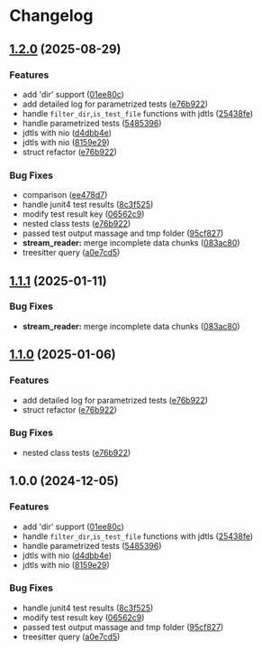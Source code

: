 # Changelog

## [1.2.0](https://github.com/FabrizioPerria/neotest-jdtls/compare/v1.1.1...v1.2.0) (2025-08-29)


### Features

* add 'dir' support ([01ee80c](https://github.com/FabrizioPerria/neotest-jdtls/commit/01ee80cf88cf5a9c2511d10301742fc47f69d13f))
* add detailed log for parametrized tests ([e76b922](https://github.com/FabrizioPerria/neotest-jdtls/commit/e76b92269f8f9c328b6fcfb895449b76a7bdbe1f))
* handle `filter_dir`,`is_test_file` functions  with jdtls ([25438fe](https://github.com/FabrizioPerria/neotest-jdtls/commit/25438fe69aa2e168bd8594d6320d56404fcd10b5))
* handle parametrized tests ([5485396](https://github.com/FabrizioPerria/neotest-jdtls/commit/548539665409c05607e9166872dc9472531bf725))
* jdtls with nio ([d4dbb4e](https://github.com/FabrizioPerria/neotest-jdtls/commit/d4dbb4e27f56444def3dc7771ef4fedd3ddbe17c))
* jdtls with nio ([8159e29](https://github.com/FabrizioPerria/neotest-jdtls/commit/8159e29a163c9dc64ee1b1ce2d3b687bce14b277))
* struct refactor ([e76b922](https://github.com/FabrizioPerria/neotest-jdtls/commit/e76b92269f8f9c328b6fcfb895449b76a7bdbe1f))


### Bug Fixes

* comparison ([ee478d7](https://github.com/FabrizioPerria/neotest-jdtls/commit/ee478d7c18f5aba560e3af55c00d8c2e8e7f481b))
* handle junit4 test results ([8c3f525](https://github.com/FabrizioPerria/neotest-jdtls/commit/8c3f5257dbd7a793f7e3450f9c70a97ab9132ac3))
* modify test result key ([06562c9](https://github.com/FabrizioPerria/neotest-jdtls/commit/06562c9aafa73f97c6fba88d3c9860de1a66b916))
* nested class tests ([e76b922](https://github.com/FabrizioPerria/neotest-jdtls/commit/e76b92269f8f9c328b6fcfb895449b76a7bdbe1f))
* passed test output massage and tmp folder ([95cf827](https://github.com/FabrizioPerria/neotest-jdtls/commit/95cf827219335f6e652c66d98131a89bc05b0f97))
* **stream_reader:** merge incomplete data chunks ([083ac80](https://github.com/FabrizioPerria/neotest-jdtls/commit/083ac80dfa4bcd0a30b5e2f38656e7b3fc630dbf))
* treesitter query ([a0e7cd5](https://github.com/FabrizioPerria/neotest-jdtls/commit/a0e7cd5a3932f51e5940f795929de50ffc3b5f49))

## [1.1.1](https://github.com/atm1020/neotest-jdtls/compare/v1.1.0...v1.1.1) (2025-01-11)


### Bug Fixes

* **stream_reader:** merge incomplete data chunks ([083ac80](https://github.com/atm1020/neotest-jdtls/commit/083ac80dfa4bcd0a30b5e2f38656e7b3fc630dbf))

## [1.1.0](https://github.com/atm1020/neotest-jdtls/compare/v1.0.0...v1.1.0) (2025-01-06)


### Features

* add detailed log for parametrized tests ([e76b922](https://github.com/atm1020/neotest-jdtls/commit/e76b92269f8f9c328b6fcfb895449b76a7bdbe1f))
* struct refactor ([e76b922](https://github.com/atm1020/neotest-jdtls/commit/e76b92269f8f9c328b6fcfb895449b76a7bdbe1f))


### Bug Fixes

* nested class tests ([e76b922](https://github.com/atm1020/neotest-jdtls/commit/e76b92269f8f9c328b6fcfb895449b76a7bdbe1f))

## 1.0.0 (2024-12-05)


### Features

* add 'dir' support ([01ee80c](https://github.com/atm1020/neotest-jdtls/commit/01ee80cf88cf5a9c2511d10301742fc47f69d13f))
* handle `filter_dir`,`is_test_file` functions  with jdtls ([25438fe](https://github.com/atm1020/neotest-jdtls/commit/25438fe69aa2e168bd8594d6320d56404fcd10b5))
* handle parametrized tests ([5485396](https://github.com/atm1020/neotest-jdtls/commit/548539665409c05607e9166872dc9472531bf725))
* jdtls with nio ([d4dbb4e](https://github.com/atm1020/neotest-jdtls/commit/d4dbb4e27f56444def3dc7771ef4fedd3ddbe17c))
* jdtls with nio ([8159e29](https://github.com/atm1020/neotest-jdtls/commit/8159e29a163c9dc64ee1b1ce2d3b687bce14b277))


### Bug Fixes

* handle junit4 test results ([8c3f525](https://github.com/atm1020/neotest-jdtls/commit/8c3f5257dbd7a793f7e3450f9c70a97ab9132ac3))
* modify test result key ([06562c9](https://github.com/atm1020/neotest-jdtls/commit/06562c9aafa73f97c6fba88d3c9860de1a66b916))
* passed test output massage and tmp folder ([95cf827](https://github.com/atm1020/neotest-jdtls/commit/95cf827219335f6e652c66d98131a89bc05b0f97))
* treesitter query ([a0e7cd5](https://github.com/atm1020/neotest-jdtls/commit/a0e7cd5a3932f51e5940f795929de50ffc3b5f49))
